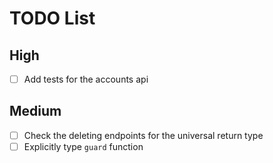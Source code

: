 # TODO List

## High

- [ ] Add tests for the accounts api

## Medium

- [ ] Check the deleting endpoints for the universal return type
- [ ] Explicitly type `guard` function
